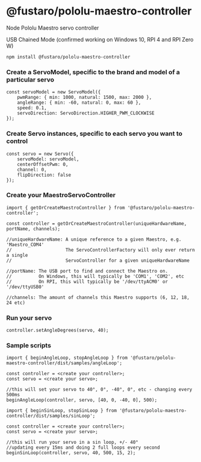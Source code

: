 # @fustaro/pololu-maestro-controller

Node Pololu Maestro servo controller

USB Chained Mode (confirmed working on Windows 10, RPI 4 and RPI Zero W)

```npm install @fustaro/pololu-maestro-controller```

### Create a ServoModel, specific to the brand and model of a particular servo

```
const servoModel = new ServoModel({
    pwmRange: { min: 1000, natural: 1500, max: 2000 },
    angleRange: { min: -60, natural: 0, max: 60 },
    speed: 0.1,
    servoDirection: ServoDirection.HIGHER_PWM_CLOCKWISE
});
```

### Create Servo instances, specific to each servo you want to control

```
const servo = new Servo({
    servoModel: servoModel,
    centerOffsetPwm: 0,
    channel: 0,
    flipDirection: false
});
```

### Create your MaestroServoController

```
import { getOrCreateMaestroController } from '@fustaro/pololu-maestro-controller';

const controller = getOrCreateMaestroController(uniqueHardwareName, portName, channels);

//uniqueHardwareName: A unique reference to a given Maestro, e.g. 'Maestro_COM4' 
//                    The ServoControllerFactory will only ever return a single
//                    ServoController for a given uniqueHardwareName

//portName: The USB port to find and connect the Maestro on. 
//          On Windows, this will typically be 'COM1', 'COM2', etc
//          On RPI, this will typically be '/dev/ttyACM0' or '/dev/ttyUSB0'

//channels: The amount of channels this Maestro supports (6, 12, 18, 24 etc)
```

### Run your servo

```
controller.setAngleDegrees(servo, 40);
```

### Sample scripts

```
import { beginAngleLoop, stopAngleLoop } from '@fustaro/pololu-maestro-controller/dist/samples/angleLoop';

const controller = <create your controller>;
const servo = <create your servo>;

//this will set your servo to 40°, 0°, -40°, 0°, etc - changing every 500ms
beginAngleLoop(controller, servo, [40, 0, -40, 0], 500);
```

```
import { beginSinLoop, stopSinLoop } from '@fustaro/pololu-maestro-controller/dist/samples/sinLoop';

const controller = <create your controller>;
const servo = <create your servo>;

//this will run your servo in a sin loop, +/- 40°
//updating every 15ms and doing 2 full loops every second
beginSinLoop(controller, servo, 40, 500, 15, 2);
```